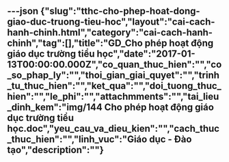 ---json
{"slug":"tthc-cho-phep-hoat-dong-giao-duc-truong-tieu-hoc","layout":"cai-cach-hanh-chinh.html","category":"cai-cach-hanh-chinh","tag":[],"title":"GD_Cho phép hoạt động giáo dục trường tiểu học","date":"2017-01-13T00:00:00.000Z","co_quan_thuc_hien":"","co_so_phap_ly":"","thoi_gian_giai_quyet":"","trinh_tu_thuc_hien":"","ket_qua":"","doi_tuong_thuc_hien":"","le_phi":"","attachmments":"","tai_lieu_dinh_kem":"img/144 Cho phép hoạt động giáo dục trường tiểu học.doc","yeu_cau_va_dieu_kien":"","cach_thuc_thuc_hien":"","linh_vuc":"Giáo dục - Đào tạo","description":""}
---

